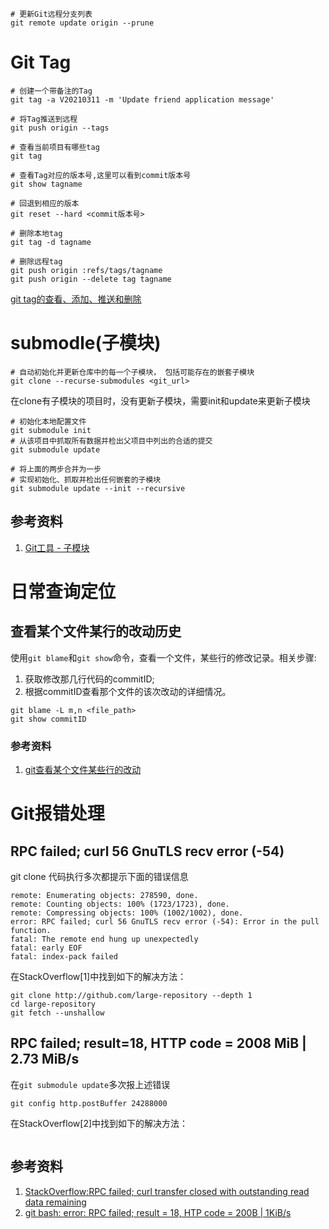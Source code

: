 
```shell
# 更新Git远程分支列表
git remote update origin --prune
```
# Git Tag

```shell
# 创建一个带备注的Tag
git tag -a V20210311 -m 'Update friend application message'

# 将Tag推送到远程
git push origin --tags
```

```shell
# 查看当前项目有哪些tag
git tag

# 查看Tag对应的版本号,这里可以看到commit版本号
git show tagname
```

```shell
# 回退到相应的版本
git reset --hard <commit版本号>
```

```shell
# 删除本地tag
git tag -d tagname

# 删除远程tag
git push origin :refs/tags/tagname
git push origin --delete tag tagname
```

[git tag的查看、添加、推送和删除](http://www.git.kim/gitjishu/69.html)

# submodle(子模块)

```shell
# 自动初始化并更新仓库中的每一个子模块， 包括可能存在的嵌套子模块
git clone --recurse-submodules <git_url>
```

在clone有子模块的项目时，没有更新子模块，需要init和update来更新子模块
```shell
# 初始化本地配置文件
git submodule init
# 从该项目中抓取所有数据并检出父项目中列出的合适的提交
git submodule update

# 将上面的两步合并为一步
# 实现初始化、抓取并检出任何嵌套的子模块
git submodule update --init --recursive
```

## 参考资料
1. [Git工具 - 子模块](https://git-scm.com/book/zh/v2/Git-%E5%B7%A5%E5%85%B7-%E5%AD%90%E6%A8%A1%E5%9D%97)

# 日常查询定位
## 查看某个文件某行的改动历史
使用`git blame`和`git show`命令，查看一个文件，某些行的修改记录。相关步骤:
1. 获取修改那几行代码的commitID;
2. 根据commitID查看那个文件的该次改动的详细情况。

```shell
git blame -L m,n <file_path>
git show commitID
```
### 参考资料
1. [git查看某个文件某些行的改动](https://blog.csdn.net/zhezhebie/article/details/82378809)


# Git报错处理

## RPC failed; curl 56 GnuTLS recv error (-54)
git clone 代码执行多次都提示下面的错误信息
```
remote: Enumerating objects: 278590, done.
remote: Counting objects: 100% (1723/1723), done.
remote: Compressing objects: 100% (1002/1002), done.
error: RPC failed; curl 56 GnuTLS recv error (-54): Error in the pull function.
fatal: The remote end hung up unexpectedly
fatal: early EOF
fatal: index-pack failed
```

在StackOverflow[1]中找到如下的解决方法：
```shell
git clone http://github.com/large-repository --depth 1
cd large-repository
git fetch --unshallow
```

## RPC failed; result=18, HTTP code = 2008 MiB | 2.73 MiB/s
在`git submodule update`多次报上述错误
```
git config http.postBuffer 24288000
```
在StackOverflow[2]中找到如下的解决方法：
```
```

## 参考资料
1. [StackOverflow:RPC failed; curl transfer closed with outstanding read data remaining](https://stackoverflow.com/questions/38618885/error-rpc-failed-curl-transfer-closed-with-outstanding-read-data-remaining)
2. [git bash: error: RPC failed; result = 18, HTP code = 200B | 1KiB/s](https://stackoverflow.com/questions/17683295/git-bash-error-rpc-failed-result-18-htp-code-200b-1kib-s)